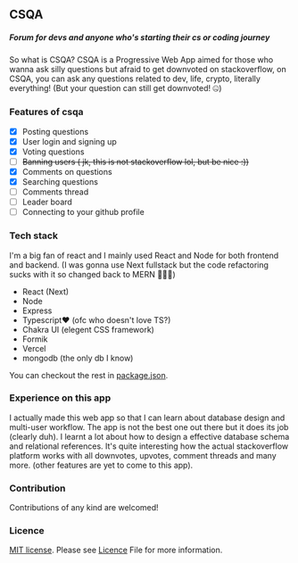 ## CSQA

##### Forum for devs and anyone who's starting their cs or coding journey

So what is CSQA? CSQA is a Progressive Web App aimed for those who wanna ask silly questions but afraid to get downvoted on stackoverflow, on CSQA, you can ask any questions related to dev, life, crypto, literally everything! (But your question can still get downvoted! 🤐)

### Features of csqa

- [x] Posting questions
- [x] User login and signing up
- [x] Voting questions
- [ ] <s>Banning users ( jk, this is not stackoverflow lol, but be nice :))</s>
- [x] Comments on questions
- [x] Searching questions
- [ ] Comments thread
- [ ] Leader board
- [ ] Connecting to your github profile

### Tech stack

I'm a big fan of react and I mainly used React and Node for both frontend and backend. (I was gonna use Next fullstack but the code refactoring sucks with it so changed back to MERN 🤷🏼‍♂️)

- React (Next)
- Node
- Express
- Typescript❤️ (ofc who doesn't love TS?)
- Chakra UI (elegent CSS framework)
- Formik
- Vercel
- mongodb (the only db I know)

You can checkout the rest in [package.json](./client/package.json).

### Experience on this app

I actually made this web app so that I can learn about database design and multi-user workflow. The app is not the best one out there but it does its job (clearly duh). I learnt a lot about how to design a effective database schema and relational references. It's quite interesting how the actual stackoverflow platform works with all downvotes, upvotes, comment threads and many more. (other features are yet to come to this app).

### Contribution

Contributions of any kind are welcomed!

### Licence

[MIT license](https://opensource.org/licenses/MIT). Please see [Licence](./licence.md) File for more information.
